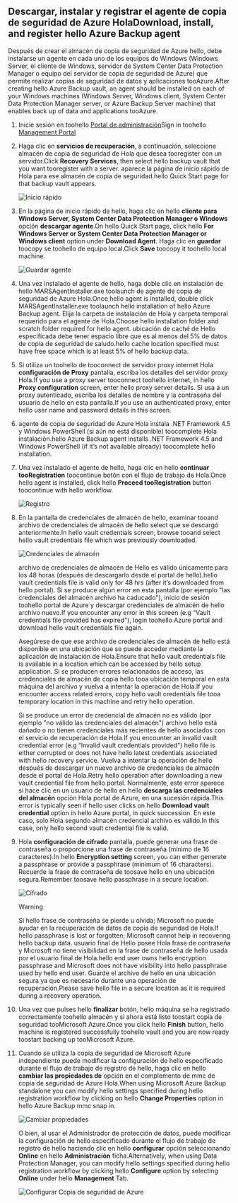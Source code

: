 ## <a name="download-install-and-register-hello-azure-backup-agent"></a><span data-ttu-id="5b32b-101">Descargar, instalar y registrar el agente de copia de seguridad de Azure Hola</span><span class="sxs-lookup"><span data-stu-id="5b32b-101">Download, install, and register hello Azure Backup agent</span></span>
<span data-ttu-id="5b32b-102">Después de crear el almacén de copia de seguridad de Azure hello, debe instalarse un agente en cada uno de los equipos de Windows (Windows Server, el cliente de Windows, servidor de System Center Data Protection Manager o equipo del servidor de copia de seguridad de Azure) que permite realizar copias de seguridad de datos y aplicaciones tooAzure.</span><span class="sxs-lookup"><span data-stu-id="5b32b-102">After creating hello Azure Backup vault, an agent should be installed on each of your Windows machines (Windows Server, Windows client, System Center Data Protection Manager server, or Azure Backup Server machine) that enables back up of data and applications tooAzure.</span></span>

1. <span data-ttu-id="5b32b-103">Inicie sesión en toohello [Portal de administración](https://manage.windowsazure.com/)</span><span class="sxs-lookup"><span data-stu-id="5b32b-103">Sign in toohello [Management Portal](https://manage.windowsazure.com/)</span></span>
2. <span data-ttu-id="5b32b-104">Haga clic en **servicios de recuperación**, a continuación, seleccione almacén de copia de seguridad de Hola que desea tooregister con un servidor.</span><span class="sxs-lookup"><span data-stu-id="5b32b-104">Click **Recovery Services**, then select hello backup vault that you want tooregister with a server.</span></span> <span data-ttu-id="5b32b-105">aparece la página de inicio rápido de Hola para ese almacén de copia de seguridad.</span><span class="sxs-lookup"><span data-stu-id="5b32b-105">hello Quick Start page for that backup vault appears.</span></span>
   
    ![Inicio rápido](./media/backup-install-agent/quickstart.png)
3. <span data-ttu-id="5b32b-107">En la página de inicio rápido de hello, haga clic en hello **cliente para Windows Server, System Center Data Protection Manager o Windows** opción **descargar agente**.</span><span class="sxs-lookup"><span data-stu-id="5b32b-107">On hello Quick Start page, click hello **For Windows Server or System Center Data Protection Manager or Windows client** option under **Download Agent**.</span></span> <span data-ttu-id="5b32b-108">Haga clic en **guardar** toocopy se toohello de equipo local.</span><span class="sxs-lookup"><span data-stu-id="5b32b-108">Click **Save** toocopy it toohello local machine.</span></span>
   
    ![Guardar agente](./media/backup-install-agent/agent.png)
4. <span data-ttu-id="5b32b-110">Una vez instalado el agente de hello, haga doble clic en instalación de hello MARSAgentInstaller.exe toolaunch de agente de copia de seguridad de Azure Hola.</span><span class="sxs-lookup"><span data-stu-id="5b32b-110">Once hello agent is installed, double click MARSAgentInstaller.exe toolaunch hello installation of hello Azure Backup agent.</span></span> <span data-ttu-id="5b32b-111">Elija la carpeta de instalación de Hola y carpeta temporal requerido para el agente de Hola.</span><span class="sxs-lookup"><span data-stu-id="5b32b-111">Choose hello installation folder and scratch folder required for hello agent.</span></span> <span data-ttu-id="5b32b-112">ubicación de caché de Hello especificada debe tener espacio libre que es al menos del 5% de datos de copia de seguridad de saludo.</span><span class="sxs-lookup"><span data-stu-id="5b32b-112">hello cache location specified must have free space which is at least 5% of hello backup data.</span></span>
5. <span data-ttu-id="5b32b-113">Si utiliza un toohello de tooconnect de servidor proxy internet Hola **configuración de Proxy** pantalla, escriba los detalles del servidor proxy Hola.</span><span class="sxs-lookup"><span data-stu-id="5b32b-113">If you use a proxy server tooconnect toohello internet, in hello **Proxy configuration** screen, enter hello proxy server details.</span></span> <span data-ttu-id="5b32b-114">Si usa a un proxy autenticado, escriba los detalles de nombre y la contraseña del usuario de hello en esta pantalla.</span><span class="sxs-lookup"><span data-stu-id="5b32b-114">If you use an authenticated proxy, enter hello user name and password details in this screen.</span></span>
6. <span data-ttu-id="5b32b-115">agente de copia de seguridad de Azure Hola instala .NET Framework 4.5 y Windows PowerShell (si aún no está disponible) toocomplete Hola instalación.</span><span class="sxs-lookup"><span data-stu-id="5b32b-115">hello Azure Backup agent installs .NET Framework 4.5 and Windows PowerShell (if it’s not available already) toocomplete hello installation.</span></span>
7. <span data-ttu-id="5b32b-116">Una vez instalado el agente de hello, haga clic en hello **continuar tooRegistration** toocontinue botón con el flujo de trabajo de Hola.</span><span class="sxs-lookup"><span data-stu-id="5b32b-116">Once hello agent is installed, click hello **Proceed tooRegistration** button toocontinue with hello workflow.</span></span>
   
   ![Registro](./media/backup-install-agent/register.png)
8. <span data-ttu-id="5b32b-118">En la pantalla de credenciales de almacén de hello, examinar tooand archivo de credenciales de almacén de hello select que se descargó anteriormente.</span><span class="sxs-lookup"><span data-stu-id="5b32b-118">In hello vault credentials screen, browse tooand select hello vault credentials file which was previously downloaded.</span></span>
   
    ![Credenciales de almacén](./media/backup-install-agent/vc.png)
   
    <span data-ttu-id="5b32b-120">archivo de credenciales de almacén de Hello es válido únicamente para los 48 horas (después de descargarlo desde el portal de hello).</span><span class="sxs-lookup"><span data-stu-id="5b32b-120">hello vault credentials file is valid only for 48 hrs (after it’s downloaded from hello portal).</span></span> <span data-ttu-id="5b32b-121">Si se produce algún error en esta pantalla (por ejemplo "las credenciales del almacén archivo ha caducado"), inicio de sesión toohello portal de Azure y descargar credenciales de almacén de hello archivo nuevo.</span><span class="sxs-lookup"><span data-stu-id="5b32b-121">If you encounter any error in this screen (e.g “Vault credentials file provided has expired”), login toohello Azure portal and download hello vault credentials file again.</span></span>
   
    <span data-ttu-id="5b32b-122">Asegúrese de que ese archivo de credenciales de almacén de hello está disponible en una ubicación que se puede acceder mediante la aplicación de instalación de Hola.</span><span class="sxs-lookup"><span data-stu-id="5b32b-122">Ensure that hello vault credentials file is available in a location which can be accessed by hello setup application.</span></span> <span data-ttu-id="5b32b-123">Si se producen errores relacionados de acceso, las credenciales de almacén de copia hello tooa ubicación temporal en esta máquina del archivo y vuelva a intentar la operación de Hola.</span><span class="sxs-lookup"><span data-stu-id="5b32b-123">If you encounter access related errors, copy hello vault credentials file tooa temporary location in this machine and retry hello operation.</span></span>
   
    <span data-ttu-id="5b32b-124">Si se produce un error de credencial de almacén no es válido (por ejemplo "no válido las credenciales del almacén") archivo hello está dañado o no tienen credenciales más recientes de hello asociados con el servicio de recuperación de Hola.</span><span class="sxs-lookup"><span data-stu-id="5b32b-124">If you encounter an invalid vault credential error (e.g “Invalid vault credentials provided") hello file is either corrupted or does not have hello latest credentials associated with hello recovery service.</span></span> <span data-ttu-id="5b32b-125">Vuelva a intentar la operación de hello después de descargar un nuevo archivo de credenciales de almacén desde el portal de Hola.</span><span class="sxs-lookup"><span data-stu-id="5b32b-125">Retry hello operation after downloading a new vault credential file from hello portal.</span></span> <span data-ttu-id="5b32b-126">Normalmente, este error aparece si hace clic en un usuario de hello en hello **descarga las credenciales del almacén** opción Hola portal de Azure, en una sucesión rápida.</span><span class="sxs-lookup"><span data-stu-id="5b32b-126">This error is typically seen if hello user clicks on hello **Download vault credential** option in hello Azure portal, in quick succession.</span></span> <span data-ttu-id="5b32b-127">En este caso, solo Hola segundo almacén credencial archivo es válido.</span><span class="sxs-lookup"><span data-stu-id="5b32b-127">In this case, only hello second vault credential file is valid.</span></span>
9. <span data-ttu-id="5b32b-128">Hola **configuración de cifrado** pantalla, puede generar una frase de contraseña o proporcione una frase de contraseña (mínimo de 16 caracteres).</span><span class="sxs-lookup"><span data-stu-id="5b32b-128">In hello **Encryption setting** screen, you can either generate a passphrase or provide a passphrase (minimum of 16 characters).</span></span> <span data-ttu-id="5b32b-129">Recuerde la frase de contraseña de toosave hello en una ubicación segura.</span><span class="sxs-lookup"><span data-stu-id="5b32b-129">Remember toosave hello passphrase in a secure location.</span></span>
   
    ![Cifrado](./media/backup-install-agent/encryption.png)
   
   > [!WARNING]
   > <span data-ttu-id="5b32b-131">Si hello frase de contraseña se pierde u olvida; Microsoft no puede ayudar en la recuperación de datos de copia de seguridad de Hola.</span><span class="sxs-lookup"><span data-stu-id="5b32b-131">If hello passphrase is lost or forgotten; Microsoft cannot help in recovering hello backup data.</span></span> <span data-ttu-id="5b32b-132">usuario final de Hello posee Hola frase de contraseña y Microsoft no tiene visibilidad en la frase de contraseña de hello usada por el usuario final de Hola.</span><span class="sxs-lookup"><span data-stu-id="5b32b-132">hello end user owns hello encryption passphrase and Microsoft does not have visibility into hello passphrase used by hello end user.</span></span> <span data-ttu-id="5b32b-133">Guarde el archivo de hello en una ubicación segura ya que es necesario durante una operación de recuperación.</span><span class="sxs-lookup"><span data-stu-id="5b32b-133">Please save hello file in a secure location as it is required during a recovery operation.</span></span>
   > 
   > 
10. <span data-ttu-id="5b32b-134">Una vez que pulses hello **finalizar** botón, hello máquina se ha registrado correctamente toohello almacén y si ahora está listo toostart copia de seguridad tooMicrosoft Azure.</span><span class="sxs-lookup"><span data-stu-id="5b32b-134">Once you click hello **Finish** button, hello machine is registered successfully toohello vault and you are now ready toostart backing up tooMicrosoft Azure.</span></span>
11. <span data-ttu-id="5b32b-135">Cuando se utiliza la copia de seguridad de Microsoft Azure independiente puede modificar la configuración de hello especificado durante el flujo de trabajo de registro de hello, haga clic en hello **cambiar las propiedades de** opción en el complemento de mmc de copia de seguridad de Azure Hola.</span><span class="sxs-lookup"><span data-stu-id="5b32b-135">When using Microsoft Azure Backup standalone you can modify hello settings specified during hello registration workflow by clicking on hello **Change Properties** option in hello Azure Backup mmc snap in.</span></span>
    
    ![Cambiar propiedades](./media/backup-install-agent/change.png)
    
    <span data-ttu-id="5b32b-137">O bien, al usar el Administrador de protección de datos, puede modificar la configuración de hello especificado durante el flujo de trabajo de registro de hello haciendo clic en hello **configurar** opción seleccionando **Online** en hello **Administración** ficha.</span><span class="sxs-lookup"><span data-stu-id="5b32b-137">Alternatively, when using Data Protection Manager, you can modify hello settings specified  during hello registration workflow by clicking hello **Configure** option by selecting **Online** under hello **Management** Tab.</span></span>
    
    ![Configurar Copia de seguridad de Azure](./media/backup-install-agent/configure.png)

